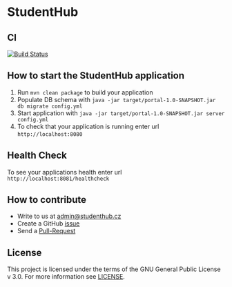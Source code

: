 # StudentHub

CI
---
[![Build Status](https://travis-ci.org/StudentHubCZ/studenthub-portal.svg?branch=master)](https://travis-ci.org/StudentHubCZ/studenthub-portal)

How to start the StudentHub application
---

1. Run `mvn clean package` to build your application
1. Populate DB schema with `java -jar target/portal-1.0-SNAPSHOT.jar db migrate config.yml`
1. Start application with `java -jar target/portal-1.0-SNAPSHOT.jar server config.yml`
1. To check that your application is running enter url `http://localhost:8080`

Health Check
---

To see your applications health enter url `http://localhost:8081/healthcheck`

How to contribute
---

* Write to us at admin@studenthub.cz
* Create a GitHub [issue](https://github.com/StudentHubCZ/studenthub-portal/issues/new)
* Send a [Pull-Request](https://github.com/StudentHubCZ/studenthub-portal/compare)

License
---
This project is licensed under the terms of the GNU General Public License v 3.0. For more information see [LICENSE](https://github.com/StudentHubCZ/studenthub-portal/blob/master/LICENSE).